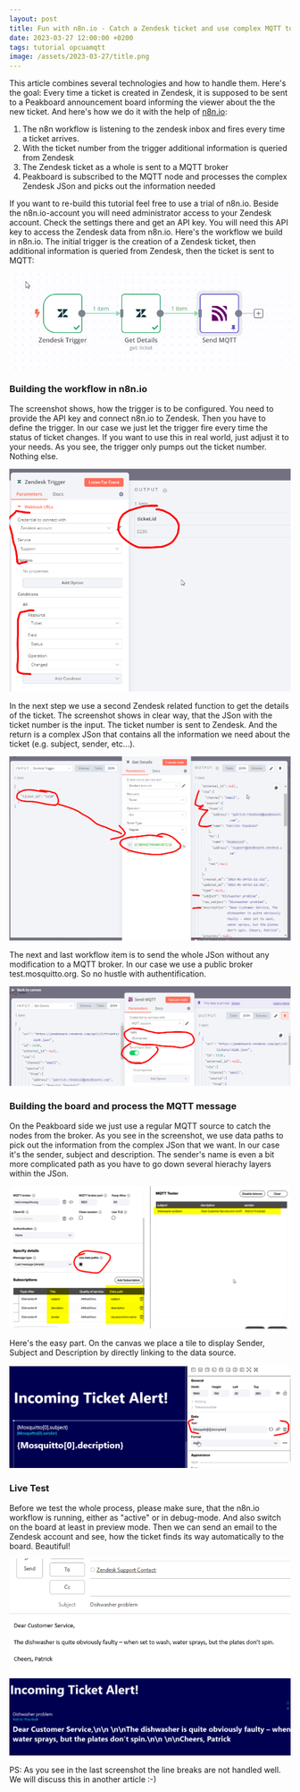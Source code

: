 ```yaml
---
layout: post
title: Fun with n8n.io - Catch a Zendesk ticket and use complex MQTT to process in Peakboard
date: 2023-03-27 12:00:00 +0200
tags: tutorial opcuamqtt
image: /assets/2023-03-27/title.png
---
```

This article combines several technologies and how to handle them. Here's the goal: Every time a ticket is created in Zendesk, it is supposed to be sent to a Peakboard announcement board informing the viewer about the the new ticket. And here's how we do it with the help of [n8n.io](http://8n8.io):

1. The n8n workflow is listening to the zendesk inbox and fires every time a ticket arrives.
2. With the ticket number from the trigger additional information is queried from Zendesk
3. The Zendesk ticket as a whole is sent to a MQTT broker
4. Peakboard is subscribed to the MQTT node and processes the complex Zendesk JSon and picks out the information needed

If you want to re-build this tutorial feel free to use a trial of n8n.io. Beside the n8n.io-account you will need administrator access to your Zendesk account. Check the settings there and get an API key. You will need this API key to access the Zendesk data from n8n.io.
Here's the workflow we build in n8n.io. The initial trigger is the creation of a Zendesk ticket, then additional information is queried from Zendesk, then the ticket is sent to MQTT:

![image](/assets/2023-03-27/010.png)

### Building the workflow in n8n.io

The screenshot shows, how the trigger is to be configured. You need to provide the API key and connect n8n.io to Zendesk. Then you have to define the trigger. In our case we just let the trigger fire every time the status of ticket changes. If you want to use this in real world, just adjust it to your needs. As you see, the trigger only pumps out the ticket number. Nothing else.

![image](/assets/2023-03-27/030.png)

In the next step we use a second Zendesk related function to get the details of the ticket. The screenshot shows in clear way, that the JSon with the ticket number is the input. The ticket number is sent to Zendesk. And the return is a complex JSon that contains all the information we need about the ticket (e.g. subject, sender, etc...).

![image](/assets/2023-03-27/035.png)

The next and last workflow item is to send the whole JSon without any modification to a MQTT broker. In our case we use a public broker test.mosquitto.org. So no hustle with authentification.

![image](/assets/2023-03-27/040.png)

### Building the board and process the MQTT message

On the Peakboard side we just use a regular MQTT source to catch the nodes from the broker. As you see in the screenshot, we use data paths to pick out the information from the complex JSon that we want. In our case it's the sender, subject and description. The sender's name is even a bit more complicated path as you have to go down several hierachy layers within the JSon.

![image](/assets/2023-03-27/050.png)

Here's the easy part. On the canvas we place a tile to display Sender, Subject and Description by directly linking to the data source.

![image](/assets/2023-03-27/060.png)

### Live Test

Before we test the whole process, please make sure, that the n8n.io workflow is running, either as "active" or in debug-mode. And also switch on the board at least in preview mode. Then we can send an email to the Zendesk account and see, how the ticket finds its way automatically to the board. Beautiful!

![image](/assets/2023-03-27/100.png)
![image](/assets/2023-03-27/110.png)

PS: As you see in the last screenshot the line breaks are not handled well. We will discuss this in another article :-)








